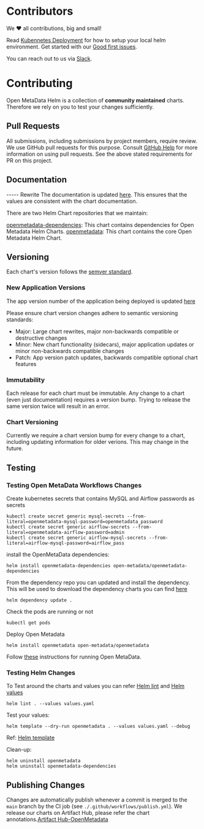 # Contributors

We ❤️ all contributions, big and small!

Read [Kubennetes Deployment](https://docs.open-metadata.org/deployment/kubernetes#quickstart) for how to setup your local helm environment. Get started with our [Good first issues](https://github.com/open-metadata/openmetadata-helm-charts/issues).

You can reach out to us via [Slack](https://slack.open-metadata.org/).

# Contributing

Open MetaData Helm is a collection of **community maintained** charts. Therefore we rely on you to test your changes sufficiently. 

## Pull Requests

All submissions, including submissions by project members, require review. We use GitHub pull requests for this purpose. Consult [GitHub Help](https://help.github.com/articles/about-pull-requests/) for more information on using pull requests. See the above stated requirements for PR on this project.

## Documentation

----- Rewrite
The documentation is updated [here](https://docs.open-metadata.org/deployment/kubernetes). This ensures that the values are consistent with the chart documentation.


There are two Helm Chart repositories that we maintain:

[openmetadata-dependencies](https://github.com/open-metadata/openmetadata-helm-charts/tree/main/charts/deps): This chart contains dependencies for Open Metadata Helm Charts.
[openmetadata](https://github.com/open-metadata/openmetadata-helm-charts/tree/main/charts/openmetadata): This chart contains the core Open Metadata Helm Chart.

## Versioning

Each chart's version follows the [semver standard](https://semver.org/).

### New Application Versions

The app version number of the application being deployed is updated [here](https://github.com/open-metadata/openmetadata-helm-charts/blob/main/charts/openmetadata/Chart.yaml)

Please ensure chart version changes adhere to semantic versioning standards:

* Major: Large chart rewrites, major non-backwards compatible or destructive changes
* Minor: New chart functionality (sidecars), major application updates or minor non-backwards compatible changes
* Patch: App version patch updates, backwards compatible optional chart features

### Immutability

Each release for each chart must be immutable. Any change to a chart (even just documentation) requires a version bump. Trying to release the same version twice will result in an error.

### Chart Versioning

Currently we require a chart version bump for every change to a chart, including updating information for older verions.  This may change in the future.

## Testing

### Testing Open MetaData Workflows Changes

Create kubernetes secrets that contains MySQL and Airflow passwords as secrets

```shell
kubectl create secret generic mysql-secrets --from-literal=openmetadata-mysql-password=openmetadata_password
kubectl create secret generic airflow-secrets --from-literal=openmetadata-airflow-password=admin
kubectl create secret generic airflow-mysql-secrets --from-literal=airflow-mysql-password=airflow_pass
```

install the OpenMetaData dependencies:

```shell
helm install openmetadata-dependencies open-metadata/openmetadata-dependencies
```
From the dependency repo you can updated and install the dependency. This will be used to download the dependency charts you can find [here](https://github.com/open-metadata/openmetadata-helm-charts/blob/afa8c5e6b551f65b6a11dafafb3e22f95b9330c9/charts/deps/Chart.yaml#L60)

```shell
helm dependency update .
```

Check the pods are running or not

```shell
kubectl get pods
```

Deploy Open Metadata
```shell
helm install openmetadata open-metadata/openmetadata
```
Follow [these](https://docs.open-metadata.org/deployment/kubernetes) instructions for running Open MetaData.


### Testing Helm Changes

To Test around the charts and values you can refer [Helm lint](https://helm.sh/docs/helm/helm_lint/) and [Helm values](https://helm.sh/docs/helm/helm_show_values/)

```shell
helm lint . --values values.yaml
```

Test your values:

```shell
helm template --dry-run openmetadata . --values values.yaml --debug
```
Ref: [Helm template](https://helm.sh/docs/helm/helm_template/)

Clean-up:

```shell
helm uninstall openmetadata
helm uninstall openmetadata-dependencies
```


## Publishing Changes

Changes are automatically publish whenever a commit is merged to the `main` branch by the CI job (see `./.github/workflows/publish.yml`).
We release our charts on Artifact Hub, please refer the chart annotations.[Artifact Hub-OpenMetadata](https://artifacthub.io/packages/helm/open-metadata/openmetadata)
